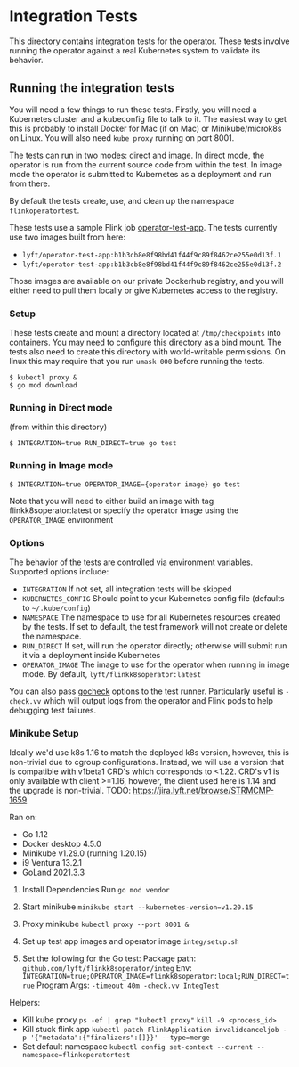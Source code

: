 # Integration Tests

This directory contains integration tests for the operator. These
tests involve running the operator against a real Kubernetes system to
validate its behavior.

## Running the integration tests

You will need a few things to run these tests. Firstly, you will need
a Kubernetes cluster and a kubeconfig file to talk to it. The easiest
way to get this is probably to install Docker for Mac (if on Mac) or
Minikube/microk8s on Linux. You will also need `kube proxy` running on
port 8001.

The tests can run in two modes: direct and image. In direct mode, the
operator is run from the current source code from within the test. In
image mode the operator is submitted to Kubernetes as a deployment and
run from there.

By default the tests create, use, and clean up the namespace
`flinkoperatortest`.

These tests use a sample Flink job [operator-test-app](/integ/operator-test-app/). The
tests currently use two images built from here:

* `lyft/operator-test-app:b1b3cb8e8f98bd41f44f9c89f8462ce255e0d13f.1`
* `lyft/operator-test-app:b1b3cb8e8f98bd41f44f9c89f8462ce255e0d13f.2`

Those images are available on our private Dockerhub registry, and you
will either need to pull them locally or give Kubernetes access to the
registry.

### Setup

These tests create and mount a directory located at `/tmp/checkpoints`
into containers. You may need to configure this directory as a bind
mount. The tests also need to create this directory with
world-writable permissions. On linux this may require that you
run `umask 000` before running the tests.

```
$ kubectl proxy &
$ go mod download
```

### Running in Direct mode

(from within this directory)

```
$ INTEGRATION=true RUN_DIRECT=true go test
```

### Running in Image mode

```
$ INTEGRATION=true OPERATOR_IMAGE={operator image} go test
```

Note that you will need to either build an image with tag flinkk8soperator:latest or specify the operator image using the
`OPERATOR_IMAGE` environment

### Options

The behavior of the tests are controlled via environment
variables. Supported options include:

* `INTEGRATION` If not set, all integration tests will be skipped
* `KUBERNETES_CONFIG` Should point to your Kubernetes config file
  (defaults to `~/.kube/config`)
* `NAMESPACE` The namespace to use for all Kubernetes resources
  created by the tests. If set to default, the test framework will not
  create or delete the namespace.
* `RUN_DIRECT` If set, will run the operator directly; otherwise will
  submit run it via a deployment inside Kubernetes
* `OPERATOR_IMAGE` The image to use for the operator when running in image
  mode. By default, `lyft/flinkk8soperator:latest`

You can also pass [gocheck](http://labix.org/gocheck) options to the
test runner. Particularly useful is `-check.vv` which will output logs
from the operator and Flink pods to help debugging test failures.

### Minikube Setup

Ideally we'd use k8s 1.16 to match the deployed k8s version, however, this
is non-trivial due to cgroup configurations. Instead, we will use a version
that is compatible with v1beta1 CRD's which corresponds to <1.22. CRD's v1
is only available with client >=1.16, however, the client used here is 1.14
and the upgrade is non-trivial. 
TODO: https://jira.lyft.net/browse/STRMCMP-1659

Ran on:
- Go 1.12
- Docker desktop 4.5.0
- Minikube v1.29.0 (running 1.20.15)
- i9 Ventura 13.2.1
- GoLand 2021.3.3


1. Install Dependencies
   Run `go mod vendor`

3. Start minikube
   `minikube start --kubernetes-version=v1.20.15`

4. Proxy minikube
   `kubectl proxy --port 8001 &`

5. Set up test app images and operator image
   `integ/setup.sh`

8. Set the following for the Go test:
   Package path: `github.com/lyft/flinkk8soperator/integ`
   Env: `INTEGRATION=true;OPERATOR_IMAGE=flinkk8soperator:local;RUN_DIRECT=true`
   Program Args: `-timeout 40m -check.vv IntegTest`


Helpers:
- Kill kube proxy
  `ps -ef | grep "kubectl proxy"`
  `kill -9 <process_id>`
- Kill stuck flink app
  `kubectl patch FlinkApplication invalidcanceljob -p '{"metadata":{"finalizers":[]}}' --type=merge`
- Set default namespace
  `kubectl config set-context --current --namespace=flinkoperatortest`

